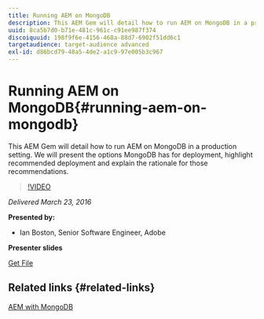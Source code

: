 ```yaml
---
title: Running AEM on MongoDB
description: This AEM Gem will detail how to run AEM on MongoDB in a production setting. We will present the options MongoDB has for deployment, highlight recommended deployment and explain the rationale for those recommendations.
uuid: 8ca5b7d0-b71e-481c-961c-c91ee987f374
discoiquuid: 198f9f6e-4156-468a-88d7-6902f51dd6c1
targetaudience: target-audience advanced
exl-id: d86bcd79-48a5-4de2-a1c9-97e005b3c967
---
```

# Running AEM on MongoDB{#running-aem-on-mongodb}

This AEM Gem will detail how to run AEM on MongoDB in a production setting. We will present the options MongoDB has for deployment, highlight recommended deployment and explain the rationale for those recommendations.

>[!VIDEO](https://video.tv.adobe.com/v/19304/?quality=9)

*Delivered March 23, 2016*

**Presented by:**

* Ian Boston, Senior Software Engineer, Adobe

**Presenter slides**

[Get File](assets/aem-gems-032316-onmongodb.pdf)

## Related links {#related-links}

[AEM with MongoDB](https://docs.adobe.com/content/docs/en/aem/6-1/deploy/platform/aem-with-mongodb.html)

<!--
[Get back to the Overview](https://helpx.adobe.com/experience-manager/kt/eseminars/gems/aem-index.html)
-->
